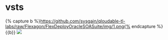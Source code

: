# vsts

[a]: https://github.com/sysgain/qloudable-tl-labs/raw/Flexagon/FlexDeployOracleSOASuite/img/1.png
{% capture b %}https://github.com/sysgain/qloudable-tl-labs/raw/Flexagon/FlexDeployOracleSOASuite/img/1.png{% endcapture %}
{{b}}
![]($a)
